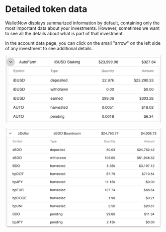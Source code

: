 # Detailed token data

WalletNow displays summarized information by default, containing only the most important data about your investments. However, sometimes we want to see all the details about what is part of that investment.

In the account data page, you can click on the small "arrow" on the left side of any investment to see additional details.

![Sample detailed token data for AutoFarm](../.gitbook/assets/detailedview%20%281%29.png)

![Sample detailed token data for bDollar](../.gitbook/assets/image%20%289%29.png)



